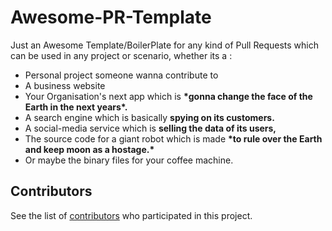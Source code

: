 # Awesome-PR-Template
Just an Awesome Template/BoilerPlate for any kind of Pull Requests which can be used in any project or scenario, whether its a :
- Personal project someone wanna contribute to 
- A business website
- Your Organisation's next app which is **\*gonna change the face of the Earth in the next years\*.**
- A search engine which is basically **spying on its customers.**
- A social-media service which is **selling the data of its users,**
- The source code for a giant robot which is made **\*to rule over the Earth and keep moon as a hostage.\***
- Or maybe the binary files for your coffee machine.

## Contributors
See the list of [contributors](https://github.com/novaspirit/pi-hosted/graphs/contributors) who participated in this project.
